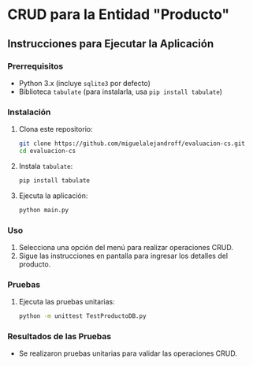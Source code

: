 # CRUD para la Entidad "Producto"

## Instrucciones para Ejecutar la Aplicación

### Prerrequisitos

-   Python 3.x (incluye `sqlite3` por defecto)
-   Biblioteca `tabulate` (para instalarla, usa `pip install tabulate`)

### Instalación

1. Clona este repositorio:

    ```sh
    git clone https://github.com/miguelalejandroff/evaluacion-cs.git
    cd evaluacion-cs
    ```

2. Instala `tabulate`:

    ```sh
    pip install tabulate
    ```

3. Ejecuta la aplicación:
    ```sh
    python main.py
    ```

### Uso

1. Selecciona una opción del menú para realizar operaciones CRUD.
2. Sigue las instrucciones en pantalla para ingresar los detalles del producto.

### Pruebas

1. Ejecuta las pruebas unitarias:
    ```sh
    python -m unittest TestProductoDB.py
    ```

### Resultados de las Pruebas

-   Se realizaron pruebas unitarias para validar las operaciones CRUD.
